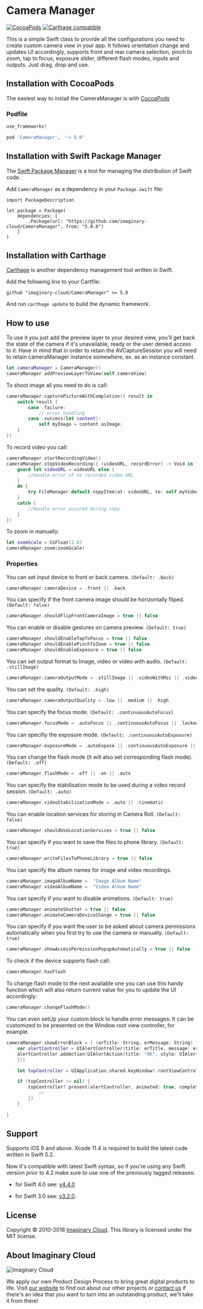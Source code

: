 # Camera Manager

[![CocoaPods](https://img.shields.io/cocoapods/v/CameraManager.svg)](https://github.com/imaginary-cloud/CameraManager) [![Carthage compatible](https://img.shields.io/badge/Carthage-compatible-4BC51D.svg?style=flat)](https://github.com/Carthage/Carthage)

This is a simple Swift class to provide all the configurations you need to create custom camera view in your app.
It follows orientation change and updates UI accordingly, supports front and rear camera selection, pinch to zoom, tap to focus, exposure slider, different flash modes, inputs and outputs.
Just drag, drop and use.

## Installation with CocoaPods

The easiest way to install the CameraManager is with [CocoaPods](http://cocoapods.org)

### Podfile

```ruby
use_frameworks!

pod 'CameraManager', '~> 5.0'
```

## Installation with Swift Package Manager

The [Swift Package Manager](https://swift.org/package-manager/) is a tool for managing the distribution of Swift code.

Add `CameraManager` as a dependency in your `Package.swift` file:

```
import PackageDescription

let package = Package(
    dependencies: [
        .Package(url: "https://github.com/imaginary-cloud/CameraManager", from: "5.0.0")
    ]
)
```

## Installation with Carthage

[Carthage](https://github.com/Carthage/Carthage) is another dependency management tool written in Swift.

Add the following line to your Cartfile:

```
github "imaginary-cloud/CameraManager" >= 5.0
```

And run `carthage update` to build the dynamic framework.

## How to use

To use it you just add the preview layer to your desired view, you'll get back the state of the camera if it's unavailable, ready or the user denied access to it. Have in mind that in order to retain the AVCaptureSession you will need to retain cameraManager instance somewhere, ex. as an instance constant.

```swift
let cameraManager = CameraManager()
cameraManager.addPreviewLayerToView(self.cameraView)

```

To shoot image all you need to do is call:

```swift
cameraManager.capturePictureWithCompletion({ result in
    switch result {
        case .failure:
            // error handling
        case .success(let content):
            self.myImage = content.asImage;
    }
})
```

To record video you call:

```swift
cameraManager.startRecordingVideo()
cameraManager.stopVideoRecording({ (videoURL, recordError) -> Void in
    guard let videoURL = videoURL else {
        //Handle error of no recorded video URL
    }
    do {
        try FileManager.default.copyItem(at: videoURL, to: self.myVideoURL)
    }
    catch {
        //Handle error occured during copy
    }
})
```

To zoom in manually:

```swift
let zoomScale = CGFloat(2.0)
cameraManager.zoom(zoomScale)
```

### Properties

You can set input device to front or back camera. `(Default: .Back)`

```swift
cameraManager.cameraDevice = .front || .back
```

You can specify if the front camera image should be horizontally fliped. `(Default: false)`

```swift
cameraManager.shouldFlipFrontCameraImage = true || false
```

You can enable or disable gestures on camera preview. `(Default: true)`

```swift
cameraManager.shouldEnableTapToFocus = true || false
cameraManager.shouldEnablePinchToZoom = true || false
cameraManager.shouldEnableExposure = true || false
```

You can set output format to Image, video or video with audio. `(Default: .stillImage)`

```swift
cameraManager.cameraOutputMode = .stillImage || .videoWithMic || .videoOnly
```

You can set the quality. `(Default: .high)`

```swift
cameraManager.cameraOutputQuality = .low || .medium || .high
```

You can specify the focus mode. `(Default: .continuousAutoFocus)`

```swift
cameraManager.focusMode = .autoFocus || .continuousAutoFocus || .locked
```

You can specifiy the exposure mode. `(Default: .continuousAutoExposure)`

```swift
cameraManager.exposureMode = .autoExpose || .continuousAutoExposure || .locked || .custom
```

You can change the flash mode (it will also set corresponding flash mode). `(Default: .off)`

```swift
cameraManager.flashMode = .off || .on || .auto
```

You can specify the stabilisation mode to be used during a video record session. `(Default: .auto)`

```swift
cameraManager.videoStabilisationMode = .auto || .cinematic
```

You can enable location services for storing in Camera Roll. `(Default: false)`

```swift
cameraManager.shouldUseLocationServices = true || false
```

You can specify if you want to save the files to phone library. `(Default: true)`

```swift
cameraManager.writeFilesToPhoneLibrary = true || false
```

You can specify the album names for image and video recordings.

```swift
cameraManager.imageAlbumName =  "Image Album Name"
cameraManager.videoAlbumName =  "Video Album Name"
```

You can specify if you want to disable animations. `(Default: true)`

```swift
cameraManager.animateShutter = true || false
cameraManager.animateCameraDeviceChange = true || false
```

You can specify if you want the user to be asked about camera permissions automatically when you first try to use the camera or manually. `(Default: true)`

```swift
cameraManager.showAccessPermissionPopupAutomatically = true || false
```

To check if the device supports flash call:

```swift
cameraManager.hasFlash
```

To change flash mode to the next available one you can use this handy function which will also return current value for you to update the UI accordingly:

```swift
cameraManager.changeFlashMode()
```

You can even setUp your custom block to handle error messages:
It can be customized to be presented on the Window root view controller, for example.

```swift
cameraManager.showErrorBlock = { (erTitle: String, erMessage: String) -> Void in
    var alertController = UIAlertController(title: erTitle, message: erMessage, preferredStyle: .alert)
    alertController.addAction(UIAlertAction(title: "OK", style: UIAlertAction.Style.default, handler: { (alertAction) -> Void in
    }))

    let topController = UIApplication.shared.keyWindow?.rootViewController

    if (topController != nil) {
        topController?.present(alertController, animated: true, completion: { () -> Void in
            //
        })
    }

}
```

## Support

Supports iOS 9 and above. Xcode 11.4 is required to build the latest code written in Swift 5.2.

Now it's compatible with latest Swift syntax, so if you're using any Swift version prior to 4.2 make sure to use one of the previously tagged releases:

- for Swift 4.0 see: [v4.4.0](https://github.com/imaginary-cloud/CameraManager/tree/4.4.0)

- for Swift 3.0 see: [v3.2.0](https://github.com/imaginary-cloud/CameraManager/tree/3.2.0).

## License

Copyright © 2010-2018 [Imaginary Cloud](https://www.imaginarycloud.com). This library is licensed under the MIT license.

## About Imaginary Cloud

![Imaginary Cloud](https://s3.eu-central-1.amazonaws.com/imaginary-images/Logo_IC_readme.svg)

We apply our own Product Design Process to bring great digital products to life. Visit [our website](https://www.imaginarycloud.com) to find out about our other projects or [contact us](https://www.imaginarycloud.com/contacts) if there's an idea that you want to turn into an outstanding product, we'll take it from there!

